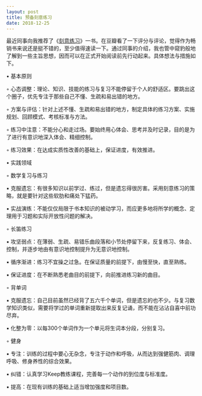 ```yaml
---
layout: post
title: 预备刻意练习
date: 2018-12-25
---
```


最近同事向我推荐了《[刻意练习](https://book.douban.com/subject/26895993/)》一书。在豆瓣看了一下评分与评论，觉得作为畅销书来说还是挺不错的，至少值得速读一下。通过同事的介绍，我也管中窥豹般地了解到一些主旨思想，因而可以在正式开始阅读前先行动起来。具体想法与措施如下。

• 基本原则

◦ 心态调整：理论、知识、技能的练习与复习不能停留于个人的舒适区。要跳出这个圈子，优先专注于那些自己不懂、生疏和易出错的地方。

◦ 方案与评估：针对上述不懂、生疏和易出错的地方，制定具体的练习方案、实施规划、回顾模式、考核标准与方法。

◦ 练习中注意：不能分心和走过场。要始终用心体会、思考并及时记录，目的是为了进行有意识地深入体会、精细控制。

◦ 练习效果：在达成实质性改善的基础上，保证进度，有效推进。

• 实践领域

◦ 数学复习与练习

▪ 克服遗忘：有很多知识以前学过、练过，但是遗忘得很厉害。采用刻意练习的策略，就是要针对这些软肋和痛处下猛药。

▪ 实战演练：不能仅仅局限于书本知识的被动学习，而应更多地将所学的概念、定理用于习题和实际开放性问题的解决。

◦ 长笛练习

▪ 攻坚弱点：在薄弱、生疏、易错乐曲段落和小节处停留下来，反复练习、体会、控制，并逐步地由有意识地控制提升为无意识地控制。

▪ 循序渐进：练习不宜操之过急。在保证质量的前提下，由慢至快，直至熟练。

▪ 保证进度：在不断熟悉老曲目的前提下，向前推进练习新的曲目。

◦ 背单词

▪ 克服遗忘：自己目前虽然已经背了五六千个单词，但是遗忘的也不少。与复习数学知识类似，需要将学过的单词重新提取出来反复记诵，而不能在沾沾自喜中前功尽弃。

▪ 化整为零：以每300个单词作为一个单元将生词本分段，分别复习。

◦ 健身

▪ 专注：训练的过程中要心无杂念，专注于动作和呼吸，从而达到强健筋肉、调理呼吸、修身养性的综合效果。

▪ 纠错：认真学习Keep教练课程，完善每一个动作的到位度与标准度。

▪ 提高：在现有训练的基础上适当增加强度和项目数。

